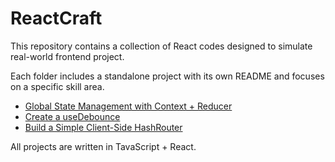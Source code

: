 # ReactCraft

This repository contains a collection of React codes designed to simulate real-world frontend project.

Each folder includes a standalone project with its own README and focuses on a specific skill area.

- [Global State Management with Context + Reducer](./cart-provider/README.md)
- [Create a useDebounce](./use-debounce/README.md)
- [Build a Simple Client-Side HashRouter](./hash-router/README.md)

All projects are written in TavaScript + React.
